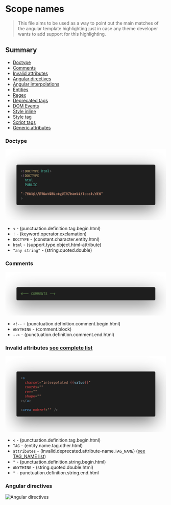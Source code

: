 # Scope names

> This file aims to be used as a way to point out the main matches of the angular template highlighting just in case any theme developer wants to add support for this highlighting.

## Summary

- [Doctype](#doctype)
- [Comments](#comments)
- [Invalid attributes](#invalid-attributes)
- [Angular directives](#angular-directives)
- [Angular interpolations](#angular-interpolations)
- [Entities](#html-entities)
- [Regex](#regex)
- [Deprecated tags](#deprecated-tags)
- [DOM Events](#dom-events)
- [Style inline](#style-inline)
- [Style tag](#style-tag)
- [Script tags](#script-tags)
- [Generic attributes](#generic-attributes)

### Doctype

<span name="doctype"></span>

<img src="https://raw.githubusercontent.com/ghaschel/vscode-angular-html/master/assets/doctype.png" title="vscode-angular-html" alt="Doctype" />

- `<` - (punctuation.definition.tag.begin.html)
- `!` - (keyword.operator.exclamation)
- `DOCTYPE` - (constant.character.entity.html)
- `html` - (support.type.object.html-attribute)
- `"any string"` - (string.quoted.double)

### Comments

<span name="comments"></span>

<img src="https://raw.githubusercontent.com/ghaschel/vscode-angular-html/master/assets/comments.png" title="vscode-angular-html" alt="Comments" />

- `<!--` - (punctuation.definition.comment.begin.html)
- `ANYTHING` - (comment.block)
- `-->` - (punctuation.definition.comment.end.html)

### Invalid attributes [see complete list](DEPRECATED-ATTRIBUTES.md)

<span name="invalid-attributes"></span>

<img src="https://raw.githubusercontent.com/ghaschel/vscode-angular-html/master/assets/invalid-attributes.png" title="Invalid attributes" alt="Invalid attributes" />

- `<` - (punctuation.definition.tag.begin.html)
- `TAG` - (entity.name.tag.other.html)
- `attributes` - (invalid.deprecated.attribute-name.`TAG_NAME`) ([see TAG_NAME list](DEPRECATED-ATTRIBUTES.md))
- `"` - (punctuation.definition.string.begin.html)
- `ANYTHING` - (string.quoted.double.html)
- `"` - punctuation.definition.string.end.html

### Angular directives

<span name="angular-directives"></span>

<img src="https://raw.githubusercontent.com/ghaschel/vscode-angular-html/master/assets/angular-directives.png" title="Angular directives" alt="Angular directives" />
